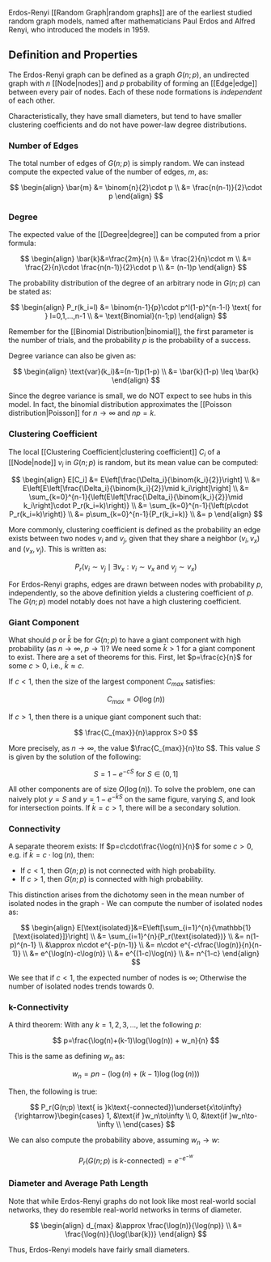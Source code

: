 Erdos-Renyi [[Random Graph|random graphs]] are of the earliest studied random graph models, named after mathematicians Paul Erdos and Alfred Renyi, who introduced the models in 1959.

## Definition and Properties

The Erdos-Renyi graph can be defined as a graph $G(n;p)$, an undirected graph with $n$ [[Node|nodes]] and $p$ probability of forming an [[Edge|edge]] between every pair of nodes. Each of these node formations is *independent* of each other.

Characteristically, they have small diameters, but tend to have smaller clustering coefficients and do not have power-law degree distributions.

### Number of Edges

The total number of edges of $G(n;p)$ is simply random. We can instead compute the expected value of the number of edges, $m$, as:

$$
\begin{align}
\bar{m} &= \binom{n}{2}\cdot p \\
&= \frac{n(n-1)}{2}\cdot p
\end{align}
$$
### Degree

The expected value of the [[Degree|degree]] can be computed from a prior formula:

$$
\begin{align}
\bar{k}&=\frac{2m}{n} \\
&= \frac{2}{n}\cdot m \\
&= \frac{2}{n}\cdot \frac{n(n-1)}{2}\cdot p \\
&= (n-1)p
\end{align}
$$

The probability distribution of the degree of an arbitrary node in $G(n;p)$ can be stated as:

$$
\begin{align}
P_r(k_i=l) &= \binom{n-1}{p}\cdot p^l(1-p)^{n-1-l} \text{ for } l=0,1,...,n-1 \\
&= \text{Binomial}(n-1;p)
\end{align}
$$

Remember for the [[Binomial Distribution|binomial]], the first parameter is the number of trials, and the probability $p$ is the probability of a success.

Degree variance can also be given as:

$$
\begin{align}
\text{var}(k_i)&=(n-1)p(1-p) \\
&= \bar{k}(1-p) \leq \bar{k}
\end{align}
$$

Since the degree variance is small, we do NOT expect to see hubs in this model. In fact, the binomial distribution approximates the [[Poisson distribution|Poisson]] for $n\to\infty$ and $np=k$.

### Clustering Coefficient

The local [[Clustering Coefficient|clustering coefficient]] $C_i$ of a [[Node|node]] $v_i$ in $G(n;p)$ is random, but its mean value can be computed:

$$
\begin{align}
E[C_i] &= E\left[\frac{\Delta_i}{\binom{k_i}{2}}\right] \\
&= E\left[E\left[\frac{\Delta_i}{\binom{k_i}{2}}\mid k_i\right]\right] \\
&= \sum_{k=0}^{n-1}{\left(E\left[\frac{\Delta_i}{\binom{k_i}{2}}\mid k_i\right]\cdot P_r(k_i=k)\right)} \\
&= \sum_{k=0}^{n-1}{\left(p\cdot P_r(k_i=k)\right)} \\
&= p\sum_{k=0}^{n-1}{P_r(k_i=k)} \\
&= p
\end{align}
$$

More commonly, clustering coefficient is defined as the probability an edge exists between two nodes $v_i$ and $v_j$, given that they share a neighbor $(v_i, v_x)$ and $(v_x, v_j)$. This is written as:

$$
P_r(v_i\sim v_j\mid \exists v_x:v_i\sim v_x \text{ and }v_j\sim v_x)
$$

For Erdos-Renyi graphs, edges are drawn between nodes with probability $p$, independently, so the above definition yields a clustering coefficient of $p$. The $G(n;p)$ model notably does not have a high clustering coefficient.

### Giant Component

What should $p$ or $\bar{k}$ be for $G(n;p)$ to have a giant component with high probability (as $n\to\infty$, $p\to 1$)? We need some $\bar{k}>1$ for a giant component to exist. There are a set of theorems for this. First, let $p=\frac{c}{n}$ for some $c>0$, i.e., $\bar{k}\approx c$.

If $c<1$, then the size of the largest component $C_{max}$ satisfies:

$$
C_{max}=O(\log(n))
$$

If $c>1$, then there is a unique giant component such that:

$$
\frac{C_{max}}{n}\approx S>0
$$

More precisely, as $n\to\infty$, the value $\frac{C_{max}}{n}\to S$. This value $S$ is given by the solution of the following:

$$
S=1-e^{-cS} \text{ for } S\in (0, 1]
$$

All other components are of size $O(\log(n))$. To solve the problem, one can naively plot $y=S$ and $y=1-e^{-\bar{k}S}$ on the same figure, varying $S$, and look for intersection points. If $\bar{k}=c>1$, there will be a secondary solution.

### Connectivity

A separate theorem exists: If $p=c\cdot\frac{\log(n)}{n}$ for some $c>0$, e.g. if $\bar{k}=c\cdot\log(n)$, then:

- If $c<1$, then $G(n;p)$ is not connected with high probability.
- If $c>1$, then $G(n;p)$ is connected with high probability.

This distinction arises from the dichotomy seen in the mean number of isolated nodes in the graph - We can compute the number of isolated nodes as:

$$
\begin{align}
E[\text{isolated}]&=E\left[\sum_{i=1}^{n}{\mathbb{1}[\text{isolated}]}\right] \\
&= \sum_{i=1}^{n}{P_r(\text{isolated})} \\
&= n(1-p)^{n-1} \\
&\approx n\cdot e^{-p(n-1)} \\
&= n\cdot e^{-c\frac{\log(n)}{n}(n-1)} \\
&= e^{\log(n)-c\log(n)} \\
&= e^{(1-c)\log(n)} \\
&= n^{1-c}
\end{align}
$$

We see that if $c<1$, the expected number of nodes is $\infty$; Otherwise the number of isolated nodes trends towards $0$.

### k-Connectivity

A third theorem: With any $k=1, 2, 3, ...$, let the following $p$:

$$
p=\frac{\log(n)+(k-1)\log(\log(n)) + w_n}{n}
$$

This is the same as defining $w_n$ as:

$$
w_n=pn-(\log(n)+(k-1)\log(\log(n)))
$$

Then, the following is true:

$$
P_r(G(n;p) \text{ is }k\text{-connected})\underset{x\to\infty}{\rightarrow}\begin{cases}
1, &\text{if }w_n\to\infty \\
0, &\text{if }w_n\to-\infty \\
\end{cases}
$$

We can also compute the probability above, assuming $w_n\to w$:

$$
P_r(G(n;p) \text{ is }k\text{-connected})=e^{-e^{-w}}
$$
### Diameter and Average Path Length

Note that while Erdos-Renyi graphs do not look like most real-world social networks, they do resemble real-world networks in terms of diameter.

$$
\begin{align}
d_{max} &\approx \frac{\log(n)}{\log(np)} \\
&= \frac{\log(n)}{\log(\bar{k})}
\end{align}
$$

Thus, Erdos-Renyi models have fairly small diameters.